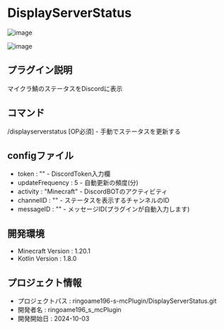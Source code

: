 # DisplayServerStatus

![image](https://github.com/user-attachments/assets/2b15c3e4-2573-4bd5-8989-0cdeedb60bc2)

![image](https://github.com/user-attachments/assets/c9825ee5-f82a-4ef5-b5a5-9c279e73a3f0)



## プラグイン説明
マイクラ鯖のステータスをDiscordに表示

## コマンド
/displayserverstatus <update> [OP必須] - 手動でステータスを更新する

## configファイル
 - token : "" - DiscordToken入力欄
 - updateFrequency : 5 - 自動更新の頻度(分)
 - activity : "Minecraft" - DiscordBOTのアクティビティ
 - channelID : "" - ステータスを表示するチャンネルのID
 - messageID : "" - メッセージID(プラグインが自動入力します)

## 開発環境
- Minecraft Version : 1.20.1
- Kotlin Version : 1.8.0

## プロジェクト情報
- プロジェクトパス : ringoame196-s-mcPlugin/DisplayServerStatus.git
- 開発者名 : ringoame196_s_mcPlugin
- 開発開始日 : 2024-10-03
